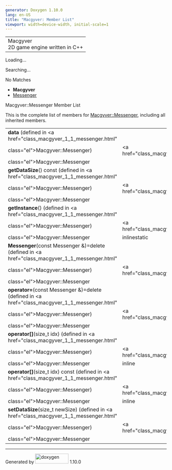 ```yaml
---
generator: Doxygen 1.10.0
lang: en-US
title: "Macgyver: Member List"
viewport: width=device-width, initial-scale=1
---
```


<div id="top">

<div id="titlearea">

<table data-cellspacing="0" data-cellpadding="0">
<colgroup>
<col style="width: 100%" />
</colgroup>
<tbody>
<tr id="projectrow" class="odd">
<td id="projectalign"><div id="projectname">
Macgyver
</div>
<div id="projectbrief">
2D game engine written in C++
</div></td>
</tr>
</tbody>
</table>

</div>

<div id="main-nav">

</div>

<div id="MSearchSelectWindow"
onmouseover="return searchBox.OnSearchSelectShow()"
onmouseout="return searchBox.OnSearchSelectHide()"
onkeydown="return searchBox.OnSearchSelectKey(event)">

</div>

<div id="MSearchResultsWindow">

<div id="MSearchResults">

<div class="SRPage">

<div id="SRIndex">

<div id="SRResults">

</div>

<div id="Loading" class="SRStatus">

Loading...

</div>

<div id="Searching" class="SRStatus">

Searching...

</div>

<div id="NoMatches" class="SRStatus">

No Matches

</div>

</div>

</div>

</div>

</div>

<div id="nav-path" class="navpath">

- **Macgyver**
- <a href="class_macgyver_1_1_messenger.html" class="el">Messenger</a>

</div>

</div>

<div class="header">

<div class="headertitle">

<div class="title">

Macgyver::Messenger Member List

</div>

</div>

</div>

<div class="contents">

This is the complete list of members for
<a href="class_macgyver_1_1_messenger.html"
class="el">Macgyver::Messenger</a>, including all inherited members.

|                                                                                                 |                                             |                                                                      |
|-------------------------------------------------------------------------------------------------|---------------------------------------------|----------------------------------------------------------------------|
| **data** (defined in <a href="class_macgyver_1_1_messenger.html"                                
 class="el">Macgyver::Messenger</a>)                                                              | <a href="class_macgyver_1_1_messenger.html" 
                                                                                                   class="el">Macgyver::Messenger</a>           |                                                                      |
| **getDataSize**() const (defined in <a href="class_macgyver_1_1_messenger.html"                 
 class="el">Macgyver::Messenger</a>)                                                              | <a href="class_macgyver_1_1_messenger.html" 
                                                                                                   class="el">Macgyver::Messenger</a>           |                                                                      |
| **getInstance**() (defined in <a href="class_macgyver_1_1_messenger.html"                       
 class="el">Macgyver::Messenger</a>)                                                              | <a href="class_macgyver_1_1_messenger.html" 
                                                                                                   class="el">Macgyver::Messenger</a>           | <span class="mlabel">inline</span><span class="mlabel">static</span> |
| **Messenger**(const Messenger &)=delete (defined in <a href="class_macgyver_1_1_messenger.html" 
 class="el">Macgyver::Messenger</a>)                                                              | <a href="class_macgyver_1_1_messenger.html" 
                                                                                                   class="el">Macgyver::Messenger</a>           |                                                                      |
| **operator=**(const Messenger &)=delete (defined in <a href="class_macgyver_1_1_messenger.html" 
 class="el">Macgyver::Messenger</a>)                                                              | <a href="class_macgyver_1_1_messenger.html" 
                                                                                                   class="el">Macgyver::Messenger</a>           |                                                                      |
| **operator\[\]**(size_t idx) (defined in <a href="class_macgyver_1_1_messenger.html"            
 class="el">Macgyver::Messenger</a>)                                                              | <a href="class_macgyver_1_1_messenger.html" 
                                                                                                   class="el">Macgyver::Messenger</a>           | <span class="mlabel">inline</span>                                   |
| **operator\[\]**(size_t idx) const (defined in <a href="class_macgyver_1_1_messenger.html"      
 class="el">Macgyver::Messenger</a>)                                                              | <a href="class_macgyver_1_1_messenger.html" 
                                                                                                   class="el">Macgyver::Messenger</a>           | <span class="mlabel">inline</span>                                   |
| **setDataSize**(size_t newSize) (defined in <a href="class_macgyver_1_1_messenger.html"         
 class="el">Macgyver::Messenger</a>)                                                              | <a href="class_macgyver_1_1_messenger.html" 
                                                                                                   class="el">Macgyver::Messenger</a>           |                                                                      |

</div>

------------------------------------------------------------------------

<span class="small">Generated
by [<img src="doxygen.svg" class="footer" width="104" height="31"
alt="doxygen" />](https://www.doxygen.org/index.html) 1.10.0</span>

